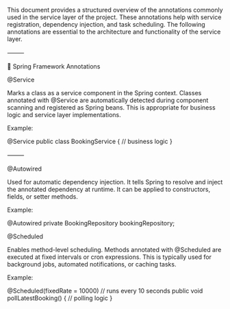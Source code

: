 This document provides a structured overview of the annotations commonly used in the service layer of the project. These annotations help with service registration, dependency injection, and task scheduling. The following annotations are essential to the architecture and functionality of the service layer.

⸻

🧩 Spring Framework Annotations

@Service

Marks a class as a service component in the Spring context. Classes annotated with @Service are automatically detected during component scanning and registered as Spring beans. This is appropriate for business logic and service layer implementations.

Example:

@Service
public class BookingService {
// business logic
}


⸻

@Autowired

Used for automatic dependency injection. It tells Spring to resolve and inject the annotated dependency at runtime. It can be applied to constructors, fields, or setter methods.

Example:

@Autowired
private BookingRepository bookingRepository;

@Scheduled

Enables method-level scheduling. Methods annotated with @Scheduled are executed at fixed intervals or cron expressions. This is typically used for background jobs, automated notifications, or caching tasks.

Example:

@Scheduled(fixedRate = 10000) // runs every 10 seconds
public void pollLatestBooking() {
// polling logic
}